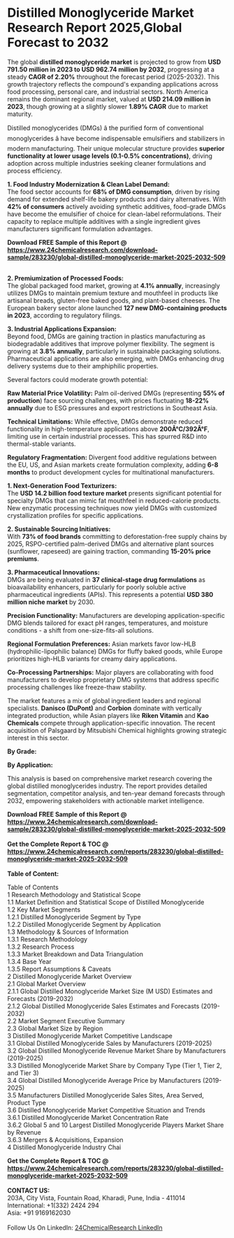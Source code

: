 <h1>Distilled Monoglyceride Market Research Report 2025,Global Forecast to 2032</h1><p>The global <strong>distilled monoglyceride market</strong> is projected to grow from <strong>USD 791.50 million in 2023 to USD 962.74 million by 2032</strong>, progressing at a steady <strong>CAGR of 2.20%</strong> throughout the forecast period (2025-2032). This growth trajectory reflects the compound's expanding applications across food processing, personal care, and industrial sectors. North America remains the dominant regional market, valued at <strong>USD 214.09 million in 2023</strong>, though growing at a slightly slower <strong>1.89% CAGR</strong> due to market maturity.</p><p>Distilled monoglycerides (DMGs) â the purified form of conventional monoglycerides â have become indispensable emulsifiers and stabilizers in modern manufacturing. Their unique molecular structure provides <strong>superior functionality at lower usage levels (0.1-0.5% concentrations)</strong>, driving adoption across multiple industries seeking cleaner formulations and process efficiency.</p><p><strong>1. Food Industry Modernization &amp; Clean Label Demand:</strong><br>
The food sector accounts for <strong>68% of DMG consumption</strong>, driven by rising demand for extended shelf-life bakery products and dairy alternatives. With <strong>42% of consumers</strong> actively avoiding synthetic additives, food-grade DMGs have become the emulsifier of choice for clean-label reformulations. Their capacity to replace multiple additives with a single ingredient gives manufacturers significant formulation advantages.</p><div><b>Download FREE Sample of this Report @ 
            <a href="https://www.24chemicalresearch.com/download-sample/283230/global-distilled-monoglyceride-market-2025-2032-509">
            https://www.24chemicalresearch.com/download-sample/283230/global-distilled-monoglyceride-market-2025-2032-509</a></b></div><br><p><strong>2. Premiumization of Processed Foods:</strong><br>
The global packaged food market, growing at <strong>4.1% annually</strong>, increasingly utilizes DMGs to maintain premium texture and mouthfeel in products like artisanal breads, gluten-free baked goods, and plant-based cheeses. The European bakery sector alone launched <strong>127 new DMG-containing products in 2023</strong>, according to regulatory filings.</p><p><strong>3. Industrial Applications Expansion:</strong><br>
Beyond food, DMGs are gaining traction in plastics manufacturing as biodegradable additives that improve polymer flexibility. The segment is growing at <strong>3.8% annually</strong>, particularly in sustainable packaging solutions. Pharmaceutical applications are also emerging, with DMGs enhancing drug delivery systems due to their amphiphilic properties.</p><p>Several factors could moderate growth potential:</p><p><strong>Raw Material Price Volatility:</strong> Palm oil-derived DMGs (representing <strong>55% of production</strong>) face sourcing challenges, with prices fluctuating <strong>18-22% annually</strong> due to ESG pressures and export restrictions in Southeast Asia.</p><p><strong>Technical Limitations:</strong> While effective, DMGs demonstrate reduced functionality in high-temperature applications above <strong>200Â°C/392Â°F</strong>, limiting use in certain industrial processes. This has spurred R&amp;D into thermal-stable variants.</p><p><strong>Regulatory Fragmentation:</strong> Divergent food additive regulations between the EU, US, and Asian markets create formulation complexity, adding <strong>6-8 months</strong> to product development cycles for multinational manufacturers.</p><p><strong>1. Next-Generation Food Texturizers:</strong><br>
The <strong>USD 14.2 billion food texture market</strong> presents significant potential for specialty DMGs that can mimic fat mouthfeel in reduced-calorie products. New enzymatic processing techniques now yield DMGs with customized crystallization profiles for specific applications.</p><p><strong>2. Sustainable Sourcing Initiatives:</strong><br>
With <strong>73% of food brands</strong> committing to deforestation-free supply chains by 2025, RSPO-certified palm-derived DMGs and alternative plant sources (sunflower, rapeseed) are gaining traction, commanding <strong>15-20% price premiums</strong>.</p><p><strong>3. Pharmaceutical Innovations:</strong><br>
DMGs are being evaluated in <strong>37 clinical-stage drug formulations</strong> as bioavailability enhancers, particularly for poorly soluble active pharmaceutical ingredients (APIs). This represents a potential <strong>USD 380 million niche market</strong> by 2030.</p><p><strong>Precision Functionality:</strong> Manufacturers are developing application-specific DMG blends tailored for exact pH ranges, temperatures, and moisture conditions - a shift from one-size-fits-all solutions.</p><p><strong>Regional Formulation Preferences:</strong> Asian markets favor low-HLB (hydrophilic-lipophilic balance) DMGs for fluffy baked goods, while Europe prioritizes high-HLB variants for creamy dairy applications.</p><p><strong>Co-Processing Partnerships:</strong> Major players are collaborating with food manufacturers to develop proprietary DMG systems that address specific processing challenges like freeze-thaw stability.</p><p>The market features a mix of global ingredient leaders and regional specialists. <strong>Danisco (DuPont)</strong> and <strong>Corbion</strong> dominate with vertically integrated production, while Asian players like <strong>Riken Vitamin</strong> and <strong>Kao Chemicals</strong> compete through application-specific innovation. The recent acquisition of Palsgaard by Mitsubishi Chemical highlights growing strategic interest in this sector.</p><p><strong>By Grade:</strong></p><p><strong>By Application:</strong></p><p>This analysis is based on comprehensive market research covering the global distilled monoglycerides industry. The report provides detailed segmentation, competitor analysis, and ten-year demand forecasts through 2032, empowering stakeholders with actionable market intelligence.</p><div><b>Download FREE Sample of this Report @ 
            <a href="https://www.24chemicalresearch.com/download-sample/283230/global-distilled-monoglyceride-market-2025-2032-509">
            https://www.24chemicalresearch.com/download-sample/283230/global-distilled-monoglyceride-market-2025-2032-509</a></b></div><br><div><b>Get the Complete Report & TOC @ 
            <a href="https://www.24chemicalresearch.com/reports/283230/global-distilled-monoglyceride-market-2025-2032-509">
            https://www.24chemicalresearch.com/reports/283230/global-distilled-monoglyceride-market-2025-2032-509</a></b></div><br>
            <b>Table of Content:</b><p>Table of Contents<br />
1 Research Methodology and Statistical Scope<br />
1.1 Market Definition and Statistical Scope of Distilled Monoglyceride<br />
1.2 Key Market Segments<br />
1.2.1 Distilled Monoglyceride Segment by Type<br />
1.2.2 Distilled Monoglyceride Segment by Application<br />
1.3 Methodology & Sources of Information<br />
1.3.1 Research Methodology<br />
1.3.2 Research Process<br />
1.3.3 Market Breakdown and Data Triangulation<br />
1.3.4 Base Year<br />
1.3.5 Report Assumptions & Caveats<br />
2 Distilled Monoglyceride Market Overview<br />
2.1 Global Market Overview<br />
2.1.1 Global Distilled Monoglyceride Market Size (M USD) Estimates and Forecasts (2019-2032)<br />
2.1.2 Global Distilled Monoglyceride Sales Estimates and Forecasts (2019-2032)<br />
2.2 Market Segment Executive Summary<br />
2.3 Global Market Size by Region<br />
3 Distilled Monoglyceride Market Competitive Landscape<br />
3.1 Global Distilled Monoglyceride Sales by Manufacturers (2019-2025)<br />
3.2 Global Distilled Monoglyceride Revenue Market Share by Manufacturers (2019-2025)<br />
3.3 Distilled Monoglyceride Market Share by Company Type (Tier 1, Tier 2, and Tier 3)<br />
3.4 Global Distilled Monoglyceride Average Price by Manufacturers (2019-2025)<br />
3.5 Manufacturers Distilled Monoglyceride Sales Sites, Area Served, Product Type<br />
3.6 Distilled Monoglyceride Market Competitive Situation and Trends<br />
3.6.1 Distilled Monoglyceride Market Concentration Rate<br />
3.6.2 Global 5 and 10 Largest Distilled Monoglyceride Players Market Share by Revenue<br />
3.6.3 Mergers & Acquisitions, Expansion<br />
4 Distilled Monoglyceride Industry Chai</p><div><b>Get the Complete Report & TOC @ 
            <a href="https://www.24chemicalresearch.com/reports/283230/global-distilled-monoglyceride-market-2025-2032-509">
            https://www.24chemicalresearch.com/reports/283230/global-distilled-monoglyceride-market-2025-2032-509</a></b></div><br><b>CONTACT US:</b><br>
            203A, City Vista, Fountain Road, Kharadi, Pune, India - 411014<br>
            International: +1(332) 2424 294<br>
            Asia: +91 9169162030 <br><br>
            Follow Us On LinkedIn: <a href="https://www.linkedin.com/company/24chemicalresearch/">24ChemicalResearch LinkedIn</a>